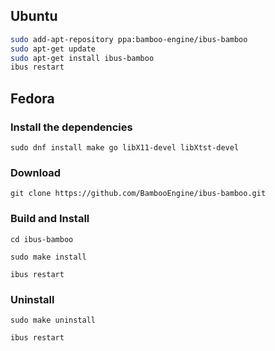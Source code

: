 

## Ubuntu

```bash
sudo add-apt-repository ppa:bamboo-engine/ibus-bamboo
sudo apt-get update
sudo apt-get install ibus-bamboo
ibus restart
```

## Fedora
### Install the dependencies

`sudo dnf install make go libX11-devel libXtst-devel`

### Download

`git clone https://github.com/BambooEngine/ibus-bamboo.git`

### Build and Install

`cd ibus-bamboo`

`sudo make install`

`ibus restart`

### Uninstall

`sudo make uninstall`

`ibus restart`
